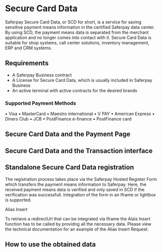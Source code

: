 # Secure Card Data

Saferpay Secure Card Data, or SCD for short, is a service for saving sensitive payment means information in the certified Saferpay data center. By using SCD, the payment means data is separated from the merchant application and no longer comes into contact with it. Secure Card Data is suitable for shop systems, call center solutions, inventory management, ERP and CRM systems.

## <a name="scd-req"></a> Requirements

* A Saferpay Business contract
* A License for Secure Card Data, which is usually included in Saferpay Business
* An active terminal with active contracts for the desired brands

### <a name="scd-payment-methods"></a> Supported Payment Methods

•	Visa
•	MasterCard
•	Maestro international
•	V PAY
•	American Express
•	Diners Club
•	JCB
•	PostFinance e-finance 
•	PostFinance card 




## <a name="scd-pp"></a> Secure Card Data and the Payment Page

## <a name="scd-trx"></a> Secure Card Data and the Transaction interface

## <a name="scd-sa"></a> Standalone Secure Card Data registration

The registration process takes place via the Saferpay Hosted Register Form which transfers the payment means information to Saferpay. Here, the received payment means data is verified and only saved in SCD if the verification was successfull. Integration of the form in an Iframe or lightbox is supported.

Alias Insert

To retrieve a redirectUrl that can be integrated via Iframe the Alais Insert function has to be called by providng all the necessary data. Please view the technical documentation for an example of the Alias Insert Request.


## <a name="scd-use"></a> How to use the obtained data
